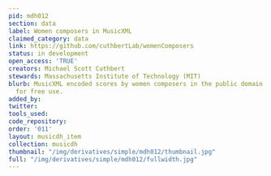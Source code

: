 ```yaml
---
pid: mdh012
section: data
label: Women composers in MusicXML
claimed_category: data
link: https://github.com/cuthbertLab/womenComposers
status: in development
open_access: 'TRUE'
creators: Michael Scott Cuthbert
stewards: Massachusetts Institute of Technology (MIT)
blurb: MusicXML encoded scores by women composers in the public domain and released
  for free use.
added_by:
twitter:
tools_used:
code_repository:
order: '011'
layout: musicdh_item
collection: musicdh
thumbnail: "/img/derivatives/simple/mdh012/thumbnail.jpg"
full: "/img/derivatives/simple/mdh012/fullwidth.jpg"
---
```

